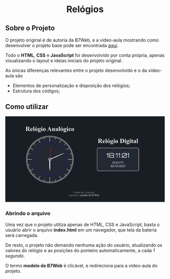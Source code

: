 <h1 align="center">Relógios</h1>

## Sobre o Projeto
O projeto original é de autoria da B7Web, e a vídeo-aula mostrando como desenvolver o projeto base pode ser encontrada [aqui](https://alunos.b7web.com.br/curso/javascript/d7js-projeto-2-relogio).

Todo o **HTML**, **CSS** e **JavaScript** foi desenvolvido por conta própria, apenas visualizando o layout e ideias iniciais do projeto original.

As únicas diferenças relevantes entre o projeto desenvolvido e o da vídeo-aula são
- Elementos de personalização e disposição dos relógios;
- Estrutura dos códigos;

## Como utilizar
![Relógios](assets/images/clocks.png)

### Abrindo o arquivo
Uma vez que o projeto utiliza apenas de HTML, CSS e JavaScript, basta o usuário abrir o arquivo **index.html** em um navegador, que tela da bateria será carregada.

De resto, o projeto não demando nenhuma ação do usuário, atualizando os valores do relógio e as posições do ponteiro automaticamente, a cada *1 segundo*.

O termo **modelo de B7Web** é clicável, e redireciona para a vídeo-aula do projeto.
